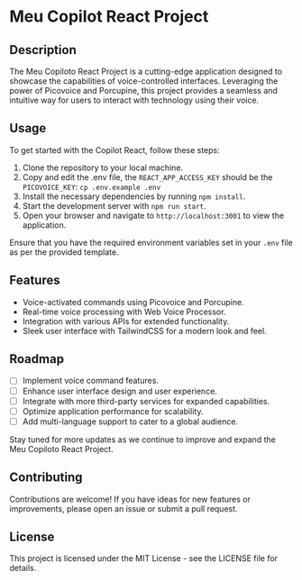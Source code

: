 # Meu Copilot React Project

## Description
The Meu Copiloto React Project is a cutting-edge application designed to showcase the capabilities of voice-controlled interfaces. Leveraging the power of Picovoice and Porcupine, this project provides a seamless and intuitive way for users to interact with technology using their voice.

## Usage
To get started with the Copilot React, follow these steps:

1. Clone the repository to your local machine.
2. Copy and edit the .env file, the `REACT_APP_ACCESS_KEY` should be the `PICOVOICE_KEY`: `cp .env.example .env`
3. Install the necessary dependencies by running `npm install`.
4. Start the development server with `npm run start`.
5. Open your browser and navigate to `http://localhost:3001` to view the application.

Ensure that you have the required environment variables set in your `.env` file as per the provided template.

## Features
- Voice-activated commands using Picovoice and Porcupine.
- Real-time voice processing with Web Voice Processor.
- Integration with various APIs for extended functionality.
- Sleek user interface with TailwindCSS for a modern look and feel.

## Roadmap
- [ ] Implement voice command features.
- [ ] Enhance user interface design and user experience.
- [ ] Integrate with more third-party services for expanded capabilities.
- [ ] Optimize application performance for scalability.
- [ ] Add multi-language support to cater to a global audience.

Stay tuned for more updates as we continue to improve and expand the Meu Copiloto React Project.

## Contributing
Contributions are welcome! If you have ideas for new features or improvements, please open an issue or submit a pull request.

## License
This project is licensed under the MIT License - see the LICENSE file for details.

